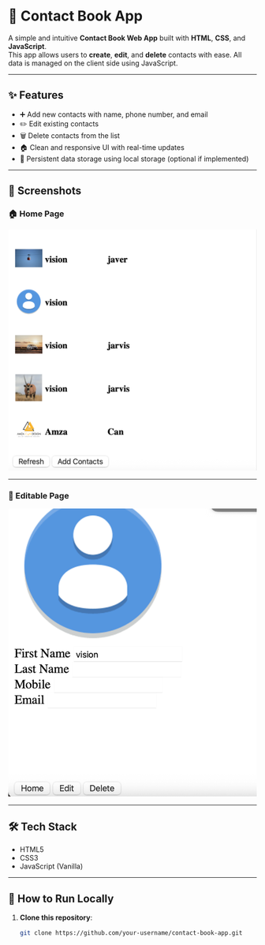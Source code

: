 # 📇 Contact Book App

A simple and intuitive **Contact Book Web App** built with **HTML**, **CSS**, and **JavaScript**.  
This app allows users to **create**, **edit**, and **delete** contacts with ease. All data is managed on the client side using JavaScript.

---

## ✨ Features

- ➕ Add new contacts with name, phone number, and email  
- ✏️ Edit existing contacts  
- 🗑️ Delete contacts from the list  
- 🏠 Clean and responsive UI with real-time updates  
- 💾 Persistent data storage using local storage (optional if implemented)

---

## 📸 Screenshots

### 🏠 Home Page

![Home Page](images/Home.png)

---

### 📝 Editable Page

![Edit Contact](images/Contact.png)

---

## 🛠️ Tech Stack

- HTML5  
- CSS3  
- JavaScript (Vanilla)

---

## 🚀 How to Run Locally

1. **Clone this repository**:
   ```bash
   git clone https://github.com/your-username/contact-book-app.git
